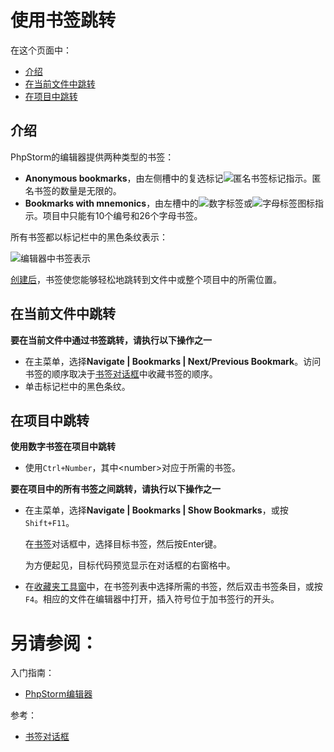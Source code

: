 # 使用书签跳转


在这个页面中：

* [介绍](#介绍)
* [在当前文件中跳转](#在当前文件中跳转)
* [在项目中跳转](#在项目中跳转)


## <span id='介绍'>介绍</span>

PhpStorm的编辑器提供两种类型的书签：

* **Anonymous bookmarks**，由左侧槽中的复选标记![匿名书签标记](http://image.jellychen.cn/uploads/2016/12/bookmarkCheck.png)指示。匿名书签的数量是无限的。
* **Bookmarks with mnemonics**，由左槽中的![数字标签](http://image.jellychen.cn/uploads/2016/12/bookmarkNumber.png)或![字母标签](http://image.jellychen.cn/uploads/2016/12/bookmarkMnemonic.png)图标指示。项目中只能有10个编号和26个字母书签。

所有书签都以标记栏中的黑色条纹表示：

![编辑器中书签表示](http://image.jellychen.cn/uploads/2016/12/wi_bookmarkStripe.png)

[创建后](/如何使用/常规指南/浏览源代码/使用书签跳转/管理书签.md)，书签使您能够轻松地跳转到文件中或整个项目中的所需位置。

## <span id='在当前文件中跳转'>在当前文件中跳转</span>

**要在当前文件中通过书签跳转，请执行以下操作之一**

* 在主菜单，选择**Navigate | Bookmarks | Next/Previous Bookmark**。访问书签的顺序取决于[书签对话框](/参考/对话框/书签对话框.md)中收藏书签的顺序。
* 单击标记栏中的黑色条纹。


## <span id='在项目中跳转'>在项目中跳转</span>

**使用数字书签在项目中跳转**

* 使用`Ctrl+Number`，其中\<number\>对应于所需的书签。


**要在项目中的所有书签之间跳转，请执行以下操作之一**

* 在主菜单，选择**Navigate | Bookmarks | Show Bookmarks**，或按`Shift+F11`。
    
    在[书签](/参考/对话框/书签对话框.md)对话框中，选择目标书签，然后按Enter键。
    
    为方便起见，目标代码预览显示在对话框的右窗格中。
    
* 在[收藏夹工具窗](/参考/工具窗参考/收藏工具窗.md)中，在书签列表中选择所需的书签，然后双击书签条目，或按`F4`。相应的文件在编辑器中打开，插入符号位于加书签行的开头。



# 另请参阅：

入门指南：

* [PhpStorm编辑器](/如何使用/常规指南/PhpStorm编辑器/README.md)

参考：

* [书签对话框](/参考/对话框/书签对话框.md)